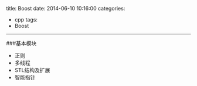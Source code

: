title: Boost
date: 2014-06-10 10:16:00
categories:
- cpp
tags: 
- Boost
---

###基本模块
*	正则
*	多线程
*	STL结构及扩展
*	智能指针
